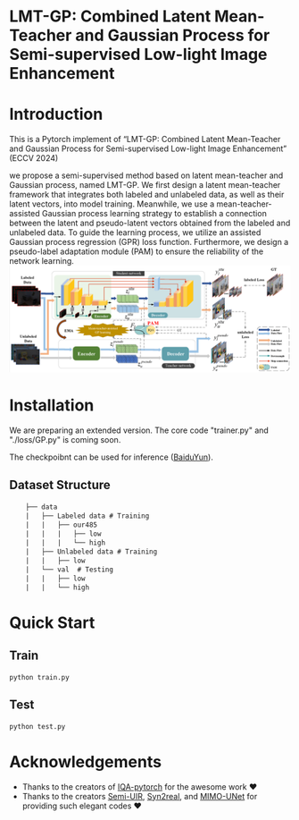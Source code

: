 # LMT-GP: Combined Latent Mean-Teacher and Gaussian Process for Semi-supervised Low-light Image Enhancement

# Introduction
This is a Pytorch implement of “LMT-GP: Combined Latent Mean-Teacher and Gaussian Process for Semi-supervised Low-light Image Enhancement” (ECCV 2024)

we propose a semi-supervised method based on latent mean-teacher and Gaussian process, named LMT-GP. We first design a latent mean-teacher framework that integrates both labeled and unlabeled data, as well as their latent vectors, into model training. Meanwhile, we use a mean-teacher-assisted Gaussian process learning strategy to establish a connection between the latent and pseudo-latent vectors obtained from the labeled and unlabeled data. To guide the learning process, we utilize an assisted Gaussian process regression (GPR) loss function.  Furthermore, we design a pseudo-label adaptation module (PAM) to ensure the reliability of the network learning.
<img src="mainView.png" alt="示例图片" />


# Installation
We are preparing an extended version. The core code "trainer.py" and "./loss/GP.py" is coming soon.

The checkpoibnt can be used for inference ([BaiduYun](https://pan.baidu.com/s/1k0S7OKNG0kiCvMUoQZVKkA?pwd=gcs8)). 

## Dataset Structure
```
    ├── data 
    |   ├── Labeled data # Training  
    |   |   ├── our485        
    |   |   |   ├── low   
    |   |   |   └── high
    |   ├── Unlabeled data # Training  
    |   |   ├── low       
    |   └── val  # Testing
    |   |   ├── low   
    |   |   └── high 
```
# Quick Start
## Train
```
python train.py
```
## Test
```
python test.py
```

# Acknowledgements
* Thanks to the creators of [IQA-pytorch](https://github.com/chaofengc/IQA-PyTorch) for the awesome work ❤️
* Thanks to the creators [Semi-UIR](https://github.com/Huang-ShiRui/Semi-UIR), [Syn2real](https://github.com/rajeevyasarla/Syn2Real), and [MIMO-UNet](https://github.com/chosj95/MIMO-UNet) for providing such elegant codes ❤️
